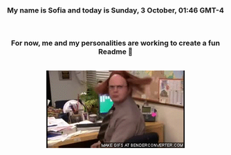 


<div align="center">
<h3 >My name is Sofia and today is Sunday, 3 October, 01:46 GMT-4</h3><br>
<h3 >For now, me and my personalities are working to create a fun Readme 👋
</h3><br>
<img src='img/dwight.gif' alt='working...'/>
</div>
